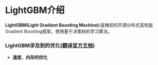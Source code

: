 # LightGBM介绍

**LightGBM(Light Gradient Boosting Machine)**\\是微软的开源分布式高性能Gradient Boosting框架，使用基于决策树的学习算法。

### LightGBM涉及到的优化([翻译官方文档](https://github.com/Microsoft/LightGBM/blob/master/docs/Features.rst))

* **速度、内存的优化**
